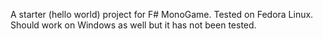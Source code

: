 A starter (hello world) project for F# MonoGame. Tested on Fedora Linux. Should work on Windows as well but it has not been tested.
